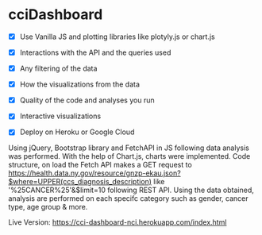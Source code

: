 # cciDashboard

- [x] Use Vanilla JS and plotting libraries like plotyly.js or chart.js
- [x] Interactions with the API and the queries used
- [x] Any filtering of the data
- [x] How the visualizations from the data
- [x] Quality of the code and analyses you run
- [x] Interactive visualizations
- [x] Deploy on Heroku or Google Cloud


Using jQuery, Bootstrap library and FetchAPI in JS following data analysis was performed.
With the help of Chart.js, charts were implemented.
Code structure, on load the Fetch API makes a GET request to 
https://health.data.ny.gov/resource/gnzp-ekau.json?$where=UPPER(ccs_diagnosis_description) like '%25CANCER%25'&$limit=10
following REST API. 
Using the data obtained, analysis are performed on each specifc category such as gender, cancer type, age group & more.



Live Version: https://cci-dashboard-nci.herokuapp.com/index.html
